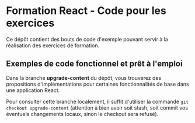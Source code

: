 # Formation React - Code pour les exercices

Ce dépôt contient des bouts de code d'exemple pouvant servir à la réalisation des exercices de formation.

## Exemples de code fonctionnel et prêt à l'emploi

Dans la branche **upgrade-content** du dépôt, vous trouverez des propositions d'implémentations pour certaines fonctionnalités de base dans une application React.

Pour consulter cette branche localement, il suffit d'utiliser la commande `git checkout upgrade-content` (attention à bien avoir soit stash, soit commit vos éventuels changements locaux, sinon le checkout sera refusé).